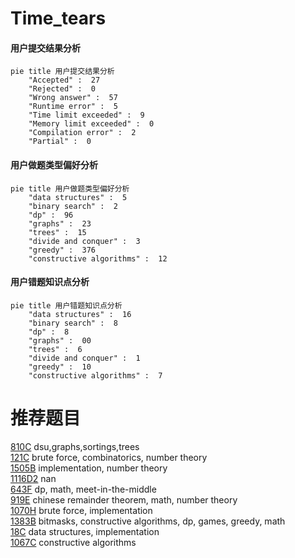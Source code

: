 # Time_tears

<!-- tabs:start -->



#### **用户提交结果分析**

```mermaid
pie title 用户提交结果分析
    "Accepted" :  27
    "Rejected" :  0
    "Wrong answer" :  57
    "Runtime error" :  5
    "Time limit exceeded" :  9
    "Memory limit exceeded" :  0
    "Compilation error" :  2
    "Partial" :  0
```

#### **用户做题类型偏好分析**

```mermaid
pie title 用户做题类型偏好分析
    "data structures" :  5
    "binary search" :  2
    "dp" :  96
    "graphs" :  23
    "trees" :  15
    "divide and conquer" :  3
    "greedy" :  376
    "constructive algorithms" :  12
```
#### **用户错题知识点分析**

```mermaid
pie title 用户错题知识点分析
    "data structures" :  16
    "binary search" :  8
    "dp" :  8
    "graphs" :  00
    "trees" :  6
    "divide and conquer" :  1
    "greedy" :  10
    "constructive algorithms" :  7
```



<!-- tabs:end -->
# 推荐题目
[810C](https://codeforces.com/contest/810/problem/C)		dsu,graphs,sortings,trees		  
[121C](https://codeforces.com/contest/121/problem/C)		brute force,
                        combinatorics,
                        number theory		  
[1505B](https://codeforces.com/contest/1505/problem/B)		implementation,
                        number theory		  
[1116D2](https://codeforces.com/contest/1116D/problem/2)		nan		  
[643F](https://codeforces.com/contest/643/problem/F)		dp,
                        math,
                        meet-in-the-middle		  
[919E](https://codeforces.com/contest/919/problem/E)		chinese remainder theorem,
                        math,
                        number theory		  
[1070H](https://codeforces.com/contest/1070/problem/H)		brute force,
                        implementation		  
[1383B](https://codeforces.com/contest/1383/problem/B)		bitmasks,
                        constructive algorithms,
                        dp,
                        games,
                        greedy,
                        math		  
[18C](https://codeforces.com/contest/18/problem/C)		data structures,
                        implementation		  
[1067C](https://codeforces.com/contest/1067/problem/C)		constructive algorithms		  
